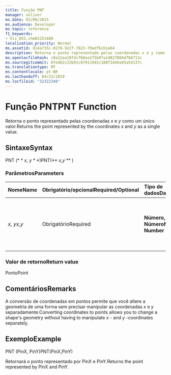 ```yaml
---
title: Função PNT
manager: soliver
ms.date: 03/09/2015
ms.audience: Developer
ms.topic: reference
f1_keywords:
- Vis_DSS.chm82251480
localization_priority: Normal
ms.assetid: d14a735c-0278-922f-7823-79adf6cb1e64
description: Retorna o ponto representado pelas coordenadas x e y como um único valor.
ms.openlocfilehash: c0a12aa18f4c766ea1f5b0fa1d827804d766713c
ms.sourcegitcommit: 8fe462c32b91c87911942c188f3445e85a54137c
ms.translationtype: MT
ms.contentlocale: pt-BR
ms.lasthandoff: 04/23/2019
ms.locfileid: "32322348"
---
```

# <a name="pnt-function"></a><span data-ttu-id="c0cba-103">Função PNT</span><span class="sxs-lookup"><span data-stu-id="c0cba-103">PNT Function</span></span>

<span data-ttu-id="c0cba-104">Retorna o ponto representado pelas coordenadas _x_ e _y_ como um único valor.</span><span class="sxs-lookup"><span data-stu-id="c0cba-104">Returns the point represented by the coordinates  _x_ and  _y_ as a single value.</span></span> 
  
## <a name="syntax"></a><span data-ttu-id="c0cba-105">Sintaxe</span><span class="sxs-lookup"><span data-stu-id="c0cba-105">Syntax</span></span>

<span data-ttu-id="c0cba-106">PNT (\* \* *x, y* \* \*)</span><span class="sxs-lookup"><span data-stu-id="c0cba-106">PNT(\*\* *x,y* \*\* )</span></span> 
  
### <a name="parameters"></a><span data-ttu-id="c0cba-107">Parâmetros</span><span class="sxs-lookup"><span data-stu-id="c0cba-107">Parameters</span></span>

|<span data-ttu-id="c0cba-108">**Nome**</span><span class="sxs-lookup"><span data-stu-id="c0cba-108">**Name**</span></span>|<span data-ttu-id="c0cba-109">**Obrigatório/opcional**</span><span class="sxs-lookup"><span data-stu-id="c0cba-109">**Required/Optional**</span></span>|<span data-ttu-id="c0cba-110">**Tipo de dados**</span><span class="sxs-lookup"><span data-stu-id="c0cba-110">**Data Type**</span></span>|<span data-ttu-id="c0cba-111">**Descrição**</span><span class="sxs-lookup"><span data-stu-id="c0cba-111">**Description**</span></span>|
|:-----|:-----|:-----|:-----|
| <span data-ttu-id="c0cba-112">_x, y_</span><span class="sxs-lookup"><span data-stu-id="c0cba-112">_x,y_</span></span> <br/> |<span data-ttu-id="c0cba-113">Obrigatório</span><span class="sxs-lookup"><span data-stu-id="c0cba-113">Required</span></span>  <br/> |<span data-ttu-id="c0cba-114">**Número, Número**</span><span class="sxs-lookup"><span data-stu-id="c0cba-114">**Number, Number**</span></span> <br/> |<span data-ttu-id="c0cba-115">As coordenadas do ponto do sistema de coordenadas da forma atual.</span><span class="sxs-lookup"><span data-stu-id="c0cba-115">The coordinates of the point in the coordinate system of the current shape.</span></span>  <br/> |
   
### <a name="return-value"></a><span data-ttu-id="c0cba-116">Valor de retorno</span><span class="sxs-lookup"><span data-stu-id="c0cba-116">Return value</span></span>

<span data-ttu-id="c0cba-117">Ponto</span><span class="sxs-lookup"><span data-stu-id="c0cba-117">Point</span></span>
  
## <a name="remarks"></a><span data-ttu-id="c0cba-118">Comentários</span><span class="sxs-lookup"><span data-stu-id="c0cba-118">Remarks</span></span>

<span data-ttu-id="c0cba-119">A conversão de coordenadas em pontos permite que você altere a geometria de uma forma sem precisar manipular as coordenadas *x* e *y* separadamente.</span><span class="sxs-lookup"><span data-stu-id="c0cba-119">Converting coordinates to points allows you to change a shape's geometry without having to manipulate  *x*  - and  *y*  -coordinates separately.</span></span> 
  
## <a name="example"></a><span data-ttu-id="c0cba-120">Exemplo</span><span class="sxs-lookup"><span data-stu-id="c0cba-120">Example</span></span>

<span data-ttu-id="c0cba-121">PNT (PinX, PinY)</span><span class="sxs-lookup"><span data-stu-id="c0cba-121">PNT(PinX,PinY)</span></span> 
  
<span data-ttu-id="c0cba-122">Retornará o ponto representado por PinX e PinY.</span><span class="sxs-lookup"><span data-stu-id="c0cba-122">Returns the point represented by PinX and PinY.</span></span> 
  

